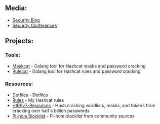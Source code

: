 ## Media:
- [Security Blog](https://JakeWnuk.com)
- [Security Conferences](https://github.com/JakeWnuk/Security-Conferences)

## Projects:
### Tools:
- [Maskcat](https://github.com/JakeWnuk/maskcat) - Golang tool for Hashcat masks and password cracking
- [Rulecat](https://github.com/JakeWnuk/rulecat) - Golang tool for Hashcat rules and password cracking

### Resources:
- [Dotfiles](https://github.com/JakeWnuk/Dotfiles) - Dotfiles
- [Rules](https://github.com/JakeWnuk/rules) - My Hashcat rules
- [HIBPv7-Resources](https://github.com/JakeWnuk/HIBPv7-Resources) - Hash cracking wordlists, masks, and tokens from cracking over half a billion passwords
- [Pi-hole Blocklist](https://github.com/JakeWnuk/Pi-holeBlockList) - Pi-hole blocklist from community sources

